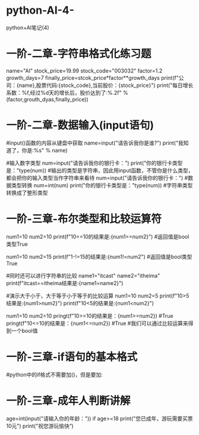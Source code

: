 # python-AI-4-
python+AI笔记(4)
# 一阶-二章-字符串格式化练习题
name="AI"
stock_price=19.99
stock_code="003032"
factor=1.2
growth_days=7
finally_price=stcok_price*factor**growth_days
print(f"公司：{name},股票代码:{stock_code},当前股价：{stock_price}")
print("每日增长系数：%f,经过%d天的增长后，股价达到了:%.2f" % (factor,grouth_dyas,finally_price))

# 一阶-二章-数据输入(input语句)
#input()函数的内容从键盘中获取
name=input("请告诉我你是谁?")
print("我知道了，你是:%s" % name)

#输入数字类型
num=input("请告诉我你的银行卡：")
print("你的银行卡类型是："type(num))
#输出的类型是字符串，因此用input函数，不管你是什么类型，都会把你的输入类型当作字符串来看待
num=input("请告诉我你的银行卡：")
#数据类型转换
num=int(num)
print("你的银行卡类型是："type(num))
#字符串类型转换成了整形类型

# 一阶-三章-布尔类型和比较运算符
num1=10
num2=10
print(f"10==10的结果是:{num1==num2}")  #返回值是bool类型True

num1=10
num2=15
print(f"1-!=15的结果是:{num1!=num2")  #返回值是bool类型True

#同时还可以进行字符串的比较
name1="itcast"
name2="itheima"
print(f"itcast==itheima结果是:{name1=name2}")

#演示大于小于，大于等于小于等于的比较运算
num1=10
num2=5
print(f"10>5结果是:{num1>num2}")
print(f"10<5的结果是:{num1<num2}")

num1=10
num2=10
pringt(f"10>=10的结果是：{num1>=num2})  #True
pringt(f"10<=10的结果是：{num1<=num2})  #True
#我们可以通过比较运算来得到一个bool值

# 一阶-三章-if语句的基本格式
#python中的if格式不需要加()，但是要加:

# 一阶-三章-成年人判断讲解
age=int(input("请输入你的年龄："))
if age>=18
    print("您已成年，游玩需要买票10元")
print("祝您游玩愉快“)
